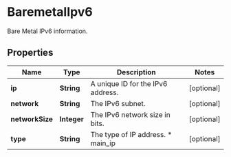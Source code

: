 

# BaremetalIpv6

Bare Metal IPv6 information.

## Properties

| Name | Type | Description | Notes |
|------------ | ------------- | ------------- | -------------|
|**ip** | **String** | A unique ID for the IPv6 address. |  [optional] |
|**network** | **String** | The IPv6 subnet. |  [optional] |
|**networkSize** | **Integer** | The IPv6 network size in bits. |  [optional] |
|**type** | **String** | The type of IP address.  * main_ip |  [optional] |



